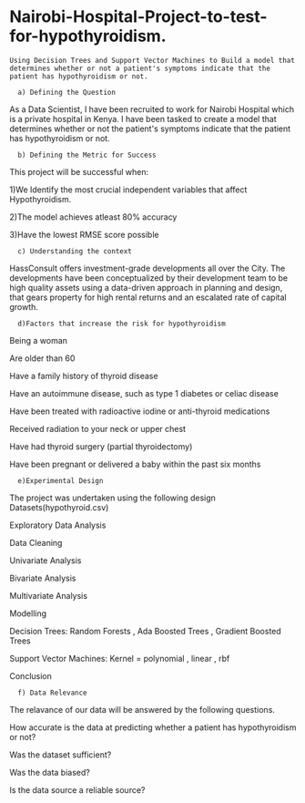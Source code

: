 # Nairobi-Hospital-Project-to-test-for-hypothyroidism.

    Using Decision Trees and Support Vector Machines to Build a model that determines whether or not a patient's symptoms indicate that the patient has hypothyroidism or not.

      a) Defining the Question
As a Data Scientist, I have been recruited to work for Nairobi Hospital which is a private hospital in Kenya. I have been tasked to create a model that determines whether or not the patient's symptoms indicate that the patient has hypothyroidism or not.

      b) Defining the Metric for Success
This project will be successful when:

  1)We Identify the most crucial independent variables that affect Hypothyroidism.

  2)The model achieves atleast 80% accuracy

  3)Have the lowest RMSE score possible

      c) Understanding the context
HassConsult offers investment-grade developments all over the City. The developments have been conceptualized by their development team to be high quality assets using a data-driven approach in planning and design, that gears property for high rental returns and an escalated rate of capital growth.


      d)Factors that increase the risk for hypothyroidism
Being a woman

Are older than 60

Have a family history of thyroid disease

Have an autoimmune disease, such as type 1 diabetes or celiac disease

Have been treated with radioactive iodine or anti-thyroid medications

Received radiation to your neck or upper chest

Have had thyroid surgery (partial thyroidectomy)

Have been pregnant or delivered a baby within the past six months


      e)Experimental Design
The project was undertaken using the following design Datasets(hypothyroid.csv)

Exploratory Data Analysis

Data Cleaning

Univariate Analysis

Bivariate Analysis

Multivariate Analysis

Modelling

Decision Trees: 
    Random Forests , Ada Boosted Trees , Gradient Boosted Trees

Support Vector Machines: 
    Kernel = polynomial , linear , rbf

Conclusion

      f) Data Relevance
The relavance of our data will be answered by the following questions.

How accurate is the data at predicting whether a patient has hypothyroidism or not?

Was the dataset sufficient?

Was the data biased?

Is the data source a reliable source?
